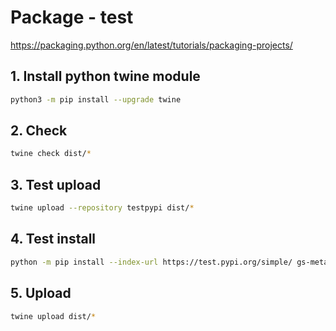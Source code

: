 # Package - test

https://packaging.python.org/en/latest/tutorials/packaging-projects/

## 1. Install python twine module

```bash
python3 -m pip install --upgrade twine
```

## 2. Check

```bash
twine check dist/*
```

## 3. Test upload

```bash
twine upload --repository testpypi dist/*
```

## 4. Test install

```bash
python -m pip install --index-url https://test.pypi.org/simple/ gs-meta
```

## 5. Upload

```bash
twine upload dist/*
```
